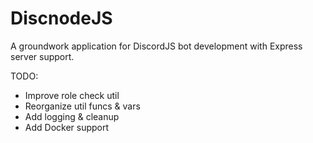 # DiscnodeJS
A groundwork application for DiscordJS bot development with Express server support.

TODO:
- Improve role check util
- Reorganize util funcs & vars
- Add logging & cleanup
- Add Docker support
